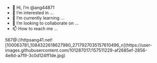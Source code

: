 - 👋 Hi, I’m @ang44871
- 👀 I’m interested in ...
- 🌱 I’m currently learning ...
- 💞️ I’m looking to collaborate on ...
- 📫 How to reach me ...

<!---
ang44871/ang44871 is a ✨ special ✨ repository because its `README.md` (this file) appears on your GitHub profile.
You can click the Preview link to take a look at your changes.
--->567@://httpsang41.net![100063781_1084322618627980_2717927035157610496_n](https://user-images.githubusercontent.com/101287017/157511229-af2685ef-2856-4e8d-a7f9-3c0d124ff1de.jpg)

